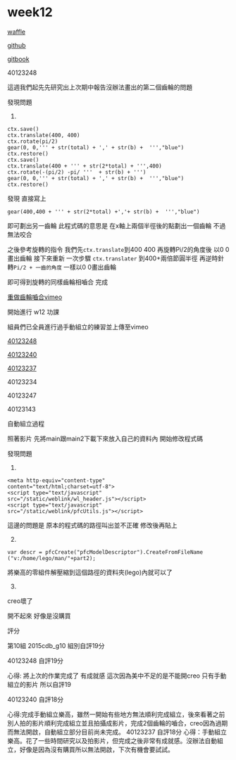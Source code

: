 # week12

[waffle](https://waffle.io/40123248/2015cdb_g10)

[github](https://github.com/40123248/2015cd_midterm2)

[gitbook](http://40123248.gitbooks.io/2015cdb_g10/content/week11.html)

40123248

這週我們起先先研究出上次期中報告沒辦法畫出的第二個齒輪的問題

發現問題

1.

```
ctx.save()
ctx.translate(400, 400)
ctx.rotate(pi/2)
gear(0, 0,''' + str(total) + ',' + str(b) +  ''',"blue")
ctx.restore()
ctx.save()
ctx.translate(400 + ''' + str(2*total) + ''',400)
ctx.rotate(-(pi/2) -pi/ '''  + str(b) + ''')
gear(0, 0,''' + str(total) + ',' + str(b) +  ''',"blue")
ctx.restore()
```

發現 直接寫上
```
gear(400,400 + ''' + str(2*total) +','+ str(b) +  ''',"blue")
```
即可劃出另一齒輪 此程式碼的意思是 在x軸上兩個半徑後的點劃出一個齒輪 不過無法咬合

之後參考旋轉的指令 我們先`ctx.translate`到400 400 再旋轉Pi/2的角度後 以0 0畫出齒輪
接下來重新 一次步驟 `ctx.translater` 到400+兩倍節圓半徑
再逆時針轉`Pi/2 + 一齒的角度` 一樣以0 0畫出齒輪

    
即可得到旋轉的同樣齒輪相嚙合   完成

[重做齒輪嚙合vimeo](https://vimeo.com/128368365)
    
    
開始進行   w12 功課

組員們已全員進行過手動組立的練習並上傳至vimeo

[40123248](https://vimeo.com/128120346)

[40123240](https://vimeo.com/128120001)

[40123237](https://vimeo.com/128119569)

40123234

40123247

40123143


自動組立過程

照著影片 先將main跟main2下載下來放入自己的資料內 開始修改程式碼

發現問題

1.
```
<meta http-equiv="content-type"
content="text/html;charset=utf-8">
<script type="text/javascript"
src="/static/weblink/wl_header.js"></script>
<script type="text/javascript"
src="/static/weblink/pfcUtils.js"></script>
```
    
這邊的問題是 原本的程式碼的路徑叫出並不正確 修改後再貼上

2.

```
var descr = pfcCreate("pfcModelDescriptor").CreateFromFileName ("v:/home/lego/man/"+part2);
```

將樂高的零組件解壓縮到這個路徑的資料夾(lego)內就可以了

3.
creo壞了

開不起來 好像是沒購買

評分

第10組  2015cdb_g10 組別自評19分

40123248  自評19分 

心得: 將上次的作業完成了 有成就感             這次因為美中不足的是不能開creo 只有手動組立的影片 所以自評19

40123240  自評18分

心得:完成手動組立樂高，雖然一開始有些地方無法順利完成組立，後來看著之前別人拍的影片順利完成組立並且拍攝成影片，完成2個齒輪的嚙合，creo因為過期而無法開啟，自動組立部分目前尚未完成。
40123237  自評18分
心得：手動組立樂高。花了一些時間研究以及拍影片，但完成之後非常有成就感。沒辦法自動組立，好像是因為沒有購買所以無法開啟，下次有機會要試試。


    
    
    
    
    
    
    
    
    
    
    
    
    
    
    
    

